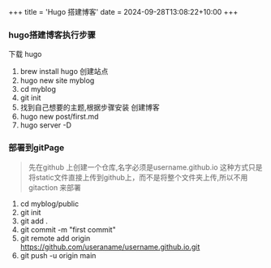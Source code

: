 +++
title = 'Hugo 搭建博客'
date = 2024-09-28T13:08:22+10:00
+++
### hugo搭建博客执行步骤
下载 hugo
1. brew install hugo
创建站点
1. hugo new site myblog
2. cd myblog
3. git init
4. 找到自己想要的主题,根据步骤安装
创建博客
1. hugo new post/first.md 
2. hugo server -D
   
### 部署到gitPage 
> 先在github 上创建一个仓库,名字必须是username.github.io
> 这种方式只是将static文件直接上传到github上，而不是将整个文件夹上传,所以不用gitaction 来部署
1. cd myblog/public
2. git init
3. git add .
4. git commit -m "first commit"
5. git remote add origin https://github.com/useraname/username.github.io.git
6. git push -u origin main

